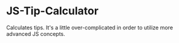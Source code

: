 # JS-Tip-Calculator

Calculates tips.  It's a little over-complicated in order to utilize more advanced JS concepts.  
